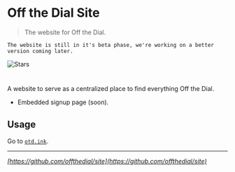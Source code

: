 # Off the Dial Site
> The website for Off the Dial. 

`The website is still in it's beta phase, we're working on a better version coming later.`

![Stars][stars-shield]
# <!-- ![Banner](banner.png) -->

A website to serve as a centralized place to find everything Off the Dial.
- Embedded signup page (soon).

## Usage
Go to [`otd.ink`](https://otd.ink).

---

_[https://github.com/offthedial/site](https://github.com/offthedial/site)_

<!-- markdown links & imgs -->
[stars-shield]: https://img.shields.io/github/stars/offthedial/site.svg?style=social
